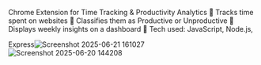 Chrome Extension for Time Tracking & Productivity Analytics
🔹 Tracks time spent on websites
🔹 Classifies them as Productive or Unproductive
🔹 Displays weekly insights on a dashboard
🔹 Tech used: JavaScript, Node.js, 

Express![Screenshot 2025-06-21 161027](https://github.com/user-attachments/assets/ab9be54f-c889-457e-8536-563f852bf2bc)
![Screenshot 2025-06-20 144208](https://github.com/user-attachments/assets/96f0c5f2-a47a-4e92-b58a-97ceec5519a5)
